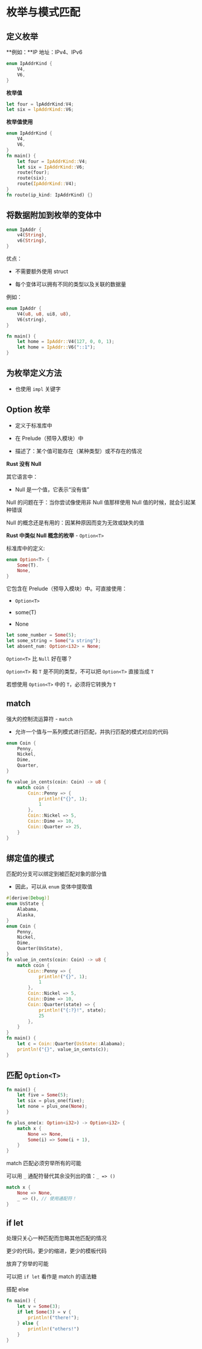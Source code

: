 # 枚举与模式匹配

## 定义枚举

**例如：**IP 地址：IPv4、IPv6

```rust
enum IpAddrKind {
    V4,
	V6,
}
```

**枚举值**

```rust
let four = lpAddrKind:V4;
let six = lpAddrKind::V6;
```

**枚举值使用**

```rust
enum IpAddrKind {
    V4,
    V6,
}
fn main() {
    let four = IpAddrKind::V4;
    let six = IpAddrKind::V6;
    route(four);
    route(six);
    route(IpAddrKind::V4);
}
fn route(ip_kind: IpAddrKind) {}
```

## 将数据附加到枚举的变体中

```rust
enum IpAddr {
	v4(String),
    v6(String),
}
```

优点：

- 不需要额外使用 struct

- 每个变体可以拥有不同的类型以及关联的数据量

例如：

```rust
enum IpAddr {
    V4(u8, u8, ui8, u8),
    V6(string),
}

fn main() {
    let home = IpAddr::V4(127, 0, 0, 1);
    let home = IpAddr::V6("::1");
}
```

## 为枚举定义方法

- 也使用 `impl` 关键字

## Option 枚举

- 定义于标准库中

- 在 Prelude（预导入模块）中
- 描述了：某个值可能存在（某种类型）或不存在的情况

**Rust 没有 Null**

其它语言中：

- Null 是一个值，它表示“没有值”

Null 的问题在于：当你尝试像使用非 Null 值那样使用 Null 值的时候，就会引起某种错误

Null 的概念还是有用的：因某种原因而变为无效或缺失的值

**Rust 中类似 Null 概念的枚举** - `Option<T>`

标准库中的定义: 

```rust
enum Option<T> {
	Some(T).
	None,
}
```

它包含在 Prelude（预导入模块）中。可直接使用：

- `Option<T>`

- some(T)
- None

```rust
let some_number = Some(5);
let some_string = Some("a string");
let absent_num: Option<i32> = None;
```

`Option<T>` 比 `Null` 好在哪？

`Option<T>` 和 `T` 是不同的类型，不可以把 `Option<T>` 直接当成 `T`

若想使用 `Option<T>` 中的 `T`，必须将它转换为 `T`

## match

强大的控制流运算符 - `match`

- 允许一个值与一系列模式进行匹配，并执行匹配的模式对应的代码

```rust
enum Coin {
    Penny,
    Nickel,
    Dime,
    Quarter,
}

fn value_in_cents(coin: Coin) -> u8 {
    match coin {
        Coin::Penny => {
            println!("{}", 1);
            1
        },
        Coin::Nickel => 5,
        Coin::Dime => 10,
        Coin::Quarter => 25,
    }
}
```

## 绑定值的模式

匹配的分支可以绑定到被匹配对象的部分值

- 因此，可以从 `enum` 变体中提取值

```rust
#[derive(Debug)]
enum UsState {
    Alabama,
    Alaska,
}
enum Coin {
    Penny,
    Nickel,
    Dime,
    Quarter(UsState),
}
fn value_in_cents(coin: Coin) -> u8 {
    match coin {
        Coin::Penny => {
            println!("{}", 1);
            1
        },
        Coin::Nickel => 5,
        Coin::Dime => 10,
        Coin::Quarter(state) => {
            println!("{:?}!", state);
            25
        },
    }
}
fn main() {
    let c = Coin::Quarter(UsState::Alabama);
    println!("{}", value_in_cents(c));
}
```

## 匹配 `Option<T>`

```rust
fn main() {
    let five = Some(5);
    let six = plus_one(five);
    let none = plus_one(None);
}

fn plus_one(x: Option<i32>) -> Option<i32> {
    match x {
        None => None,
        Some(i) => Some(i + 1),
    }
}
```

match 匹配必须穷举所有的可能

可以用 `_` 通配符替代其余没列出的值：`_ => ()`

```rust
match x {
    None => None,
    _ => (), // 使用通配符！
}
```

## if let 

处理只关心一种匹配而忽略其他匹配的情况

更少的代码，更少的缩进，更少的模板代码

放弃了穷举的可能

可以把 `if let` 看作是 match 的语法糖

搭配 else

```rust
fn main() {
    let v = Some(3);
    if let Some(3) = v {
        println!("there!");
    } else {
        println!("others!")
    }
}
```

